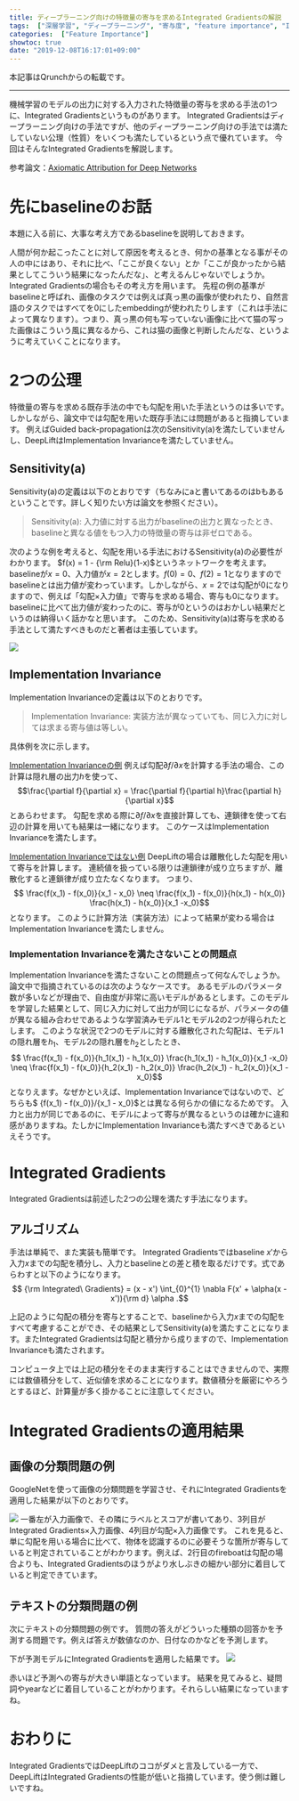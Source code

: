 ```yaml
---
title: ディープラーニング向けの特徴量の寄与を求めるIntegrated Gradientsの解説
tags:  ["深層学習", "ディープラーニング", "寄与度", "feature importance", "Integrated Gradients"]
categories:  ["Feature Importance"]
showtoc: true
date: "2019-12-08T16:17:01+09:00"
---
```

本記事はQrunchからの転載です。
___

機械学習のモデルの出力に対する入力された特徴量の寄与を求める手法の1つに、Integrated Gradientsというものがあります。
Integrated Gradientsはディープラーニング向けの手法ですが、他のディープラーニング向けの手法では満たしていない公理（性質）をいくつも満たしているという点で優れています。
今回はそんなIntegrated Gradientsを解説します。

参考論文：[Axiomatic Attribution for Deep Networks](https://arxiv.org/abs/1703.01365)

# 先にbaselineのお話
本題に入る前に、大事な考え方であるbaselineを説明しておきます。

人間が何か起こったことに対して原因を考えるとき、何かの基準となる事がその人の中にはあり、それに比べ、「ここが良くない」とか「ここが良かったから結果としてこういう結果になったんだな」、と考えるんじゃないでしょうか。
Integrated Gradientsの場合もその考え方を用います。
先程の例の基準がbaselineと呼ばれ、画像のタスクでは例えば真っ黒の画像が使われたり、自然言語のタスクではすべてを0にしたembeddingが使われたりします（これは手法によって異なります）。つまり、真っ黒の何も写っていない画像に比べて猫の写った画像はこういう風に異なるから、これは猫の画像と判断したんだな、というように考えていくことになります。

# 2つの公理
特徴量の寄与を求める既存手法の中でも勾配を用いた手法というのは多いです。しかしながら、論文中では勾配を用いた既存手法には問題があると指摘しています。
例えばGuided back-propagationは次のSensitivity(a)を満たしていませんし、DeepLiftはImplementation Invarianceを満たしていません。

## Sensitivity(a)
Sensitivity(a)の定義は以下のとおりです（ちなみにaと書いてあるのはbもあるということです。詳しく知りたい方は論文を参照ください）。
> Sensitivity(a): 入力値に対する出力がbaselineの出力と異なったとき、baselineと異なる値をもつ入力の特徴量の寄与は非ゼロである。

次のような例を考えると、勾配を用いる手法におけるSensitivity(a)の必要性がわかります。
$f(x) = 1 - {\rm Relu}(1-x)$というネットワークを考えます。baselineが$x=0$、入力値が$x=2$とします。$f(0)=0$、$f(2)=1$となりますのでbaselineとは出力値が変わっています。しかしながら、$x=2$では勾配が$0$になりますので、例えば「勾配×入力値」で寄与を求める場合、寄与も$0$になります。
baselineに比べて出力値が変わったのに、寄与が$0$というのはおかしい結果だというのは納得いく話かなと思います。
このため、Sensitivity(a)は寄与を求める手法として満たすべきものだと著者は主張しています。

![](53d896e3bb5aef4b00f65f9615a86e72.png)

## Implementation Invariance
Implementation Invarianceの定義は以下のとおりです。
> Implementation Invariance: 実装方法が異なっていても、同じ入力に対しては求まる寄与値は等しい。

具体例を次に示します。

<u>Implementation Invarianceの例</u>
例えば勾配${\partial f}/{\partial x}$を計算する手法の場合、この計算は隠れ層の出力$h$を使って、 $$\frac{\partial f}{\partial x} = \frac{\partial f}{\partial h}\frac{\partial h}{\partial x}$$
とあらわせます。
勾配を求める際に${\partial f}/{\partial x}$を直接計算しても、連鎖律を使って右辺の計算を用いても結果は一緒になります。
このケースはImplementation Invarianceを満たします。

<u>Implementation Invarianceではない例</u>
DeepLiftの場合は離散化した勾配を用いて寄与を計算します。
連続値を扱っている限りは連鎖律が成り立ちますが、離散化すると連鎖律が成り立たなくなります。
つまり、
$$ \frac{f(x_1) - f(x_0)}{x_1 - x_0} \neq \frac{f(x_1) - f(x_0)}{h(x_1) - h(x_0)} \frac{h(x_1) - h(x_0)}{x_1 -x_0}$$
となります。
このように計算方法（実装方法）によって結果が変わる場合はImplementation Invarianceを満たしません。

###  Implementation Invarianceを満たさないことの問題点
Implementation Invarianceを満たさないことの問題点って何なんでしょうか。論文中で指摘されているのは次のようなケースです。
あるモデルのパラメータ数が多いなどが理由で、自由度が非常に高いモデルがあるとします。このモデルを学習した結果として、同じ入力に対して出力が同じになるが、パラメータの値が異なる組み合わせであるような学習済みモデル1とモデル2の2つが得られたとします。
このような状況で2つのモデルに対する離散化された勾配は、モデル1の隠れ層を$h_1$、モデル2の隠れ層を$h_2$としたとき、
$$ \frac{f(x_1) - f(x_0)}{h_1(x_1) - h_1(x_0)} \frac{h_1(x_1) - h_1(x_0)}{x_1 -x_0} \neq \frac{f(x_1) - f(x_0)}{h_2(x_1) - h_2(x_0)} \frac{h_2(x_1) - h_2(x_0)}{x_1 -x_0}$$
となりえます。なぜかといえば、Implementation Invarianceではないので、どちらも$ {f(x_1) - f(x_0)}/{x_1 - x_0}$とは異なる何らかの値になるためです。
入力と出力が同じであるのに、モデルによって寄与が異なるというのは確かに違和感がありますね。たしかにImplementation Invarianceも満たすべきであるといえそうです。

# Integrated  Gradients
Integrated Gradientsは前述した2つの公理を満たす手法になります。
## アルゴリズム
手法は単純で、また実装も簡単です。
Integrated Gradientsではbaseline $x'$から入力$x$までの勾配を積分し、入力とbaselineとの差と積を取るだけです。式であらわすと以下のようになります。
$$ {\rm Integrated\ Gradients} = (x - x') \int_{0}^{1} \nabla F(x' + \alpha(x - x')){\rm d} \alpha .$$

上記のように勾配の積分を寄与とすることで、baselineから入力$x$までの勾配をすべて考慮することができ、その結果としてSensitivity(a)を満たすことになります。またIntegrated Gradientsは勾配と積分から成りますので、Implementation Invarianceも満たされます。

コンピュータ上では上記の積分をそのまま実行することはできませんので、実際には数値積分をして、近似値を求めることになります。数値積分を厳密にやろうとするほど、計算量が多く掛かることに注意してください。

# Integrated Gradientsの適用結果
## 画像の分類問題の例
GoogleNetを使って画像の分類問題を学習させ、それにIntegrated Gradientsを適用した結果が以下のとおりです。

![](33ce0e44d5ce1595ba0980aaa9a27c83.jpg)
一番左が入力画像で、その隣にラベルとスコアが書いてあり、3列目がIntegrated Gradients×入力画像、4列目が勾配×入力画像です。
これを見ると、単に勾配を用いる場合に比べて、物体を認識するのに必要そうな箇所が寄与していると判定されていることがわかります。例えば、2行目のfireboatは勾配の場合よりも、Integrated Gradientsのほうがより水しぶきの細かい部分に着目していると判定できています。

## テキストの分類問題の例
次にテキストの分類問題の例です。
質問の答えがどういった種類の回答かを予測する問題です。例えば答えが数値なのか、日付なのかなどを予測します。

下が予測モデルにIntegrated Gradientsを適用した結果です。
![](d541b6da271324e7264bb858ba8c3835.png)

赤いほど予測への寄与が大きい単語となっています。
結果を見てみると、疑問詞やyearなどに着目していることがわかります。それらしい結果になっていますね。

# おわりに
Integrated GradientsではDeepLiftのココがダメと言及している一方で、DeepLiftはIntegrated Gradientsの性能が低いと指摘しています。使う側は難しいですね。
